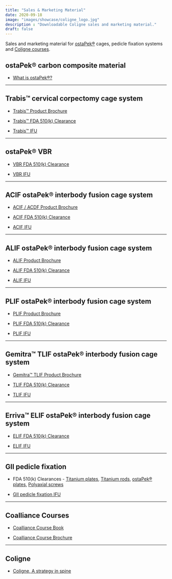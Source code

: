 ```yaml
---
title: "Sales & Marketing Material"
date: 2020-09-18
image: "images/showcase/coligne_logo.jpg"
description : "Downloadable Coligne sales and marketing material."
draft: false
---
```


Sales and marketing material for [ostaPek®](https://saps2412.github.io/sales_mktg/what_is_ostaPek_and_why.pdf) cages, pedicle fixation systems and [Coligne courses](https://spinenuances.com/courses).

<!--more-->

## ostaPek® carbon composite material

- [What is ostaPek®?](https://saps2412.github.io/sales_mktg/what_is_ostaPek_and_why.pdf)

-----
 
## Trabis™ cervical corpectomy cage system

- [Trabis™ Product Brochure](https://saps2412.github.io/sales_mktg/trabis_cervical_corpectomy.pdf)

- [Trabis™ FDA 510(k) Clearance](https://www.accessdata.fda.gov/cdrh_docs/pdf17/K173893.pdf)
 
- [Trabis™ IFU](https://saps2412.github.io/IFUs/US_Trabis_IFU_2018-04.pdf) 

-----

## ostaPek® VBR

- [VBR FDA 510(k) Clearance](https://www.accessdata.fda.gov/cdrh_docs/pdf7/K072326.pdf)

- [VBR IFU](https://saps2412.github.io/IFUs/US_VBR_System_IFU_2020-05.pdf)

-----

## ACIF ostaPek® interbody fusion cage system

- [ACIF / ACDF Product Brochure](https://saps2412.github.io/sales_mktg/ACIF_ACDF_Cervical_Interbody_Fusion.pdf)

- [ACIF FDA 510(k) Clearance](https://www.accessdata.fda.gov/cdrh_docs/pdf17/K173148.pdf)

- [ACIF IFU](https://saps2412.github.io/IFUs/US_ACIF_IFU_2017-09.pdf)

-----

## ALIF ostaPek® interbody fusion cage system

- [ALIF Product Brochure](https://saps2412.github.io/sales_mktg/ALIF_Anterior_Lumbar_Interbody_Fusion.pdf)

- [ALIF FDA 510(k) Clearance](https://www.accessdata.fda.gov/cdrh_docs/pdf18/K181963.pdf)

- [ALIF IFU](https://saps2412.github.io/IFUs/US_ostaPek_Interbody_Fusion_Cages_IFU_2018-10.pdf)

-----

## PLIF ostaPek® interbody fusion cage system

- [PLIF Product Brochure](https://saps2412.github.io/sales_mktg/PLIF_Posterior_Lumbar_Interbody_Fusion.pdf)

- [PLIF FDA 510(k) Clearance](https://www.accessdata.fda.gov/cdrh_docs/pdf18/K181963.pdf)

- [PLIF IFU](https://saps2412.github.io/IFUs/US_ostaPek_Interbody_Fusion_Cages_IFU_2018-10.pdf)

-----

## Gemitra™ TLIF ostaPek® interbody fusion cage system

- [Gemitra™ TLIF Product Brochure](https://saps2412.github.io/sales_mktg/Gemitra_TLIF_Transforaminal_Lumbar_Interbody_Fusion.pdf)

- [TLIF FDA 510(k) Clearance](https://www.accessdata.fda.gov/cdrh_docs/pdf18/K181963.pdf)

- [TLIF IFU](https://saps2412.github.io/IFUs/US_ostaPek_Interbody_Fusion_Cages_IFU_2018-10.pdf)

-----

## Erriva™ ELIF ostaPek® interbody fusion cage system

- [ELIF FDA 510(k) Clearance](https://www.accessdata.fda.gov/cdrh_docs/pdf18/K181963.pdf)

- [ELIF IFU](https://saps2412.github.io/IFUs/US_ostaPek_Interbody_Fusion_Cages_IFU_2018-10.pdf)

-----

## GII pedicle fixation

- FDA 510(k) Clearances - [Titanium plates](https://www.accessdata.fda.gov/cdrh_docs/pdf/K980852.pdf), [Titanium rods](https://www.accessdata.fda.gov/cdrh_docs/pdf3/K032604.pdf), [ostaPek® plates](https://www.accessdata.fda.gov/cdrh_docs/pdf5/K051089.pdf), [Polyaxial screws](https://www.accessdata.fda.gov/cdrh_docs/pdf8/K083567.pdf)

- [GII pedicle fixation IFU](https://saps2412.github.io/IFUs/US_GII_spinal_fixation_system_IFU_2020-05.pdf)

-----

## Coalliance Courses

- [Coalliance Course Book](https://saps2412.github.io/courses/coligne_coalliance_book.pdf)

- [Coalliance Course Brochure](https://saps2412.github.io/courses/coligne_coalliance_brochure.pdf)

-----

## Coligne 

- [Coligne, A strategy in spine](https://saps2412.github.io/sales_mktg/coligne_a_strategy_in_spine.pdf)